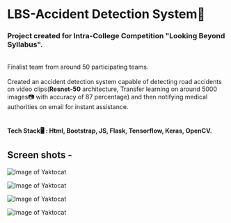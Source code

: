 # LBS-Accident Detection System🚗

<h3>Project created for Intra-College Competition "Looking Beyond Syllabus".</h3>
<br>
Finalist team from around 50 participating teams.<br>
<br>
Created an accident detection system capable of detecting road accidents on video clips(<b>Resnet-50</b> architecture, Transfer learning on around 5000 images📷 with accuracy of 87 percentage) and then notifying medical authorities on email for instant assistance.
<br>
<br><h4>Tech Stack🖥 : Html, Bootstrap, JS, Flask, Tensorflow, Keras, OpenCV.</h4>

<h2>Screen shots -</h2>

![Image of Yaktocat](https://github.com/SauravTelge/LBS-Accident_Detection/blob/main/Images/Screenshot%20(2015).png)

![Image of Yaktocat](https://github.com/SauravTelge/LBS-Accident_Detection/blob/main/Images/Screenshot%20(2018).png)

![Image of Yaktocat](https://github.com/SauravTelge/LBS-Accident_Detection/blob/main/Images/Screenshot%20(2022).png)

![Image of Yaktocat](https://github.com/SauravTelge/LBS-Accident_Detection/blob/main/Images/Screenshot%20(2020).png)
